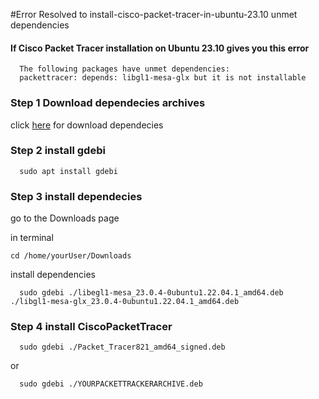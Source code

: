 #Error Resolved to install-cisco-packet-tracer-in-ubuntu-23.10 unmet dependencies

#### If Cisco Packet Tracer installation on Ubuntu 23.10 gives you this error

```
  The following packages have unmet dependencies:
  packettracer: depends: libgl1-mesa-glx but it is not installable
```

### Step 1 Download dependecies archives
  click [here](https://github.com/PetrusNoleto/error-in-install-cisco-packet-tracer-in-ubuntu-23.10---guide-instalation/releases/tag/CiscoPacketTracerFixUnmetDependenciesUbuntu23.10) for download dependecies


### Step 2 install gdebi

```
  sudo apt install gdebi
```
### Step 3 install dependecies
  go to the Downloads page
  
  in terminal
  ```
  cd /home/yourUser/Downloads
  ```
  install dependencies
  ```
    sudo gdebi ./libegl1-mesa_23.0.4-0ubuntu1.22.04.1_amd64.deb ./libgl1-mesa-glx_23.0.4-0ubuntu1.22.04.1_amd64.deb
  ```
### Step 4 install CiscoPacketTracer
  ```
    sudo gdebi ./Packet_Tracer821_amd64_signed.deb 
  ```
  
  or
  
  ```
    sudo gdebi ./YOURPACKETTRACKERARCHIVE.deb 
  ```
